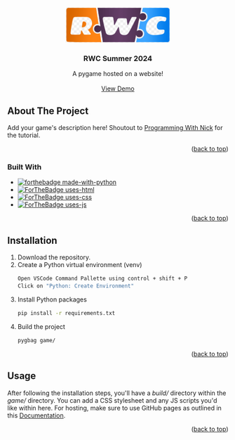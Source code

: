<a name="readme-top"></a>


<!-- PROJECT LOGO -->
<br />
<div align="center">
  <a href="https://news.njit.edu/program-started-njit-professor-spreading-entrepreneurial-spirit-around-world" target="_blank">
    <img src="rwc-logo.png" alt="Logo" height="80">
  </a>

<h3 align="center">RWC Summer 2024</h3>

  <p align="center">
    A pygame hosted on a website!
    <br />
    <br />
    <a href="https://rod608.github.io/rwc-game-website/" target="_blank">View Demo</a>
  </p>
</div>

<!-- ABOUT THE PROJECT -->
## About The Project


Add your game's description here! Shoutout to <a href="https://www.youtube.com/watch?v=q25i2CCNvis" target="_blank">Programming With Nick</a> for the tutorial.

<p align="right">(<a href="#readme-top">back to top</a>)</p>


### Built With

* [![forthebadge made-with-python](http://ForTheBadge.com/images/badges/made-with-python.svg)](https://www.python.org/)
* [![ForTheBadge uses-html](http://ForTheBadge.com/images/badges/uses-html.svg)](http://ForTheBadge.com)
* [![ForTheBadge uses-css](http://ForTheBadge.com/images/badges/uses-css.svg)](http://ForTheBadge.com)
* [![ForTheBadge uses-js](http://ForTheBadge.com/images/badges/uses-js.svg)](http://ForTheBadge.com)

<p align="right">(<a href="#readme-top">back to top</a>)</p>


<!-- Installation -->
## Installation

1. Download the repository.
2. Create a Python virtual environment (venv)
    ```sh
   Open VSCode Command Pallette using control + shift + P
   Click on "Python: Create Environment"
    ```
3. Install Python packages
   ```sh
   pip install -r requirements.txt
   ```
4. Build the project
    ```sh
   pygbag game/
   ```

<p align="right">(<a href="#readme-top">back to top</a>)</p>



<!-- USAGE EXAMPLES -->
## Usage

After following the installation steps, you'll have a *build/* directory within the *game/* directory. You can add a CSS stylesheet and any JS scripts you'd like within here. For hosting, make sure to use GitHub pages as outlined in this <a href="https://pygame-web.github.io/wiki/pygbag/github.io/" target="_blank">Documentation</a>.

<p align="right">(<a href="#readme-top">back to top</a>)</p>